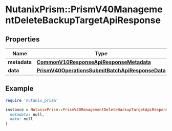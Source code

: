 # NutanixPrism::PrismV40ManagementDeleteBackupTargetApiResponse

## Properties

| Name | Type | Description | Notes |
| ---- | ---- | ----------- | ----- |
| **metadata** | [**CommonV10ResponseApiResponseMetadata**](CommonV10ResponseApiResponseMetadata.md) |  | [optional] |
| **data** | [**PrismV40OperationsSubmitBatchApiResponseData**](PrismV40OperationsSubmitBatchApiResponseData.md) |  | [optional] |

## Example

```ruby
require 'nutanix_prism'

instance = NutanixPrism::PrismV40ManagementDeleteBackupTargetApiResponse.new(
  metadata: null,
  data: null
)
```

